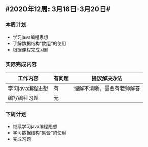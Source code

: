 ## #2020年12周: 3月16日-3月20日#

### 本周计划

* 学习java编程思想
* 了解数据结构“数组”的使用
* 根据课程完成习题

### 实际完成内容

| 工作内容 | 有问题 | 提议解决办法 |
| ------ | ------ | ------ |
| 学习java编程思想 | 有 | 理解不清晰，需要有老师解答 |
| 编写编程习题 | 无 |  |

### 下周计划

* 继续学习java编程思想
* 学习数据结构“集合”的使用
* 完成习题